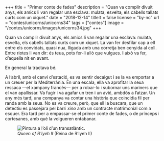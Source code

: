 +++
title = "Primer conte de fades"
description = "Quan va complir divuit anys, els amics li van regalar una esclava: mulata, esvelta, els cabells tallats curts com un xiquet."
date = "2018-12-14"
titleIt = false
license = "by-nc"
url = "contes/unicorns/unicorns34"
tags = ["contes"]
image = "/contes/unicorns/images/unicorns34.jpg"
+++

Quan va complir divuit anys, els amics li van regalar una esclava: mulata, esvelta, els cabells tallats curts com un xiquet. La van fer desfilar cap a ell entre els convidats, quasi nua, lligada amb una corretja ben cenyida al coll. Entre riotes li van dir: és teua, pots fer-li allò que vulgues. I això va fer, d’aquella nit en avant.

En general la tractava bé.

A l’abril, amb el canvi d’estació, es va sentir decaigut i se la va emportar a un creuer per la Mediterrània. En una escala, ella va aprofitar la seua ressaca —el xampany francès— per a robar-lo i subornar uns mariners que el van apallissar. Va fugir i va agafar un tren i un avió, ambdós a l’atzar. Un any més tard, una companya va contar una història que coincidia fil per randa amb la seua. No es va creure, però, que ell la buscara, que un detectiu es passejara pel barri *xino* amb un contracte matrimonial com a esquer. Era tard per a empassar-se el primer conte de fades, o de prínceps i cortesanes, amb què la volgueren entabanar.

<figure class="illustration"><img src="/contes/unicorns/images/unicorns34.jpg" alt="Pintura a l’oli d’un transatlàntic."><figcaption><em>Queen of R’lyeh II</em> (Reina de R’lyeh II)</figcaption></figure>

